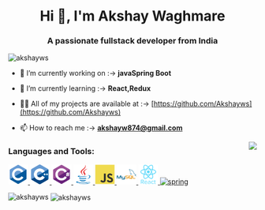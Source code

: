 <h1 align="center">Hi 👋, I'm Akshay Waghmare</h1>
<h3 align="center">A passionate fullstack developer from India</h3>

<p align="left"> <img src="https://komarev.com/ghpvc/?username=akshayws&label=Profile%20views&color=0e75b6&style=flat" alt="akshayws" /> </p>

- 🔭 I’m currently working on :-> **javaSpring Boot**

- 🌱 I’m currently learning :-> **React,Redux**

- 👨‍💻 All of my projects are available at :-> [https://github.com/Akshayws](https://github.com/Akshayws)

- 📫 How to reach me :->  **akshayw874@gmail.com**
  


<img align="right" hight="50" src="https://media0.giphy.com/media/v1.Y2lkPTc5MGI3NjExbjB3ZXBjc3A2YXF0ajF4ZWs0d2cxZzhyYmw5YzNieWUxbGFnNGI0bSZlcD12MV9pbnRlcm5hbF9naWZfYnlfaWQmY3Q9Zw/H03PuVdwREB21ANkLX/giphy.gif"/>
<h3 align="left">Languages and Tools:</h3>
<p align="left"> <a href="https://www.cprogramming.com/" target="_blank" rel="noreferrer"> <img src="https://raw.githubusercontent.com/devicons/devicon/master/icons/c/c-original.svg" alt="c" width="40" height="40"/> </a> <a href="https://www.w3schools.com/cpp/" target="_blank" rel="noreferrer"> <img src="https://raw.githubusercontent.com/devicons/devicon/master/icons/cplusplus/cplusplus-original.svg" alt="cplusplus" width="40" height="40"/> </a> <a href="https://www.w3schools.com/cs/" target="_blank" rel="noreferrer"> <img src="https://raw.githubusercontent.com/devicons/devicon/master/icons/csharp/csharp-original.svg" alt="csharp" width="40" height="40"/> </a> <a href="https://www.java.com" target="_blank" rel="noreferrer"> <img src="https://raw.githubusercontent.com/devicons/devicon/master/icons/java/java-original.svg" alt="java" width="40" height="40"/> </a> <a href="https://developer.mozilla.org/en-US/docs/Web/JavaScript" target="_blank" rel="noreferrer"> <img src="https://raw.githubusercontent.com/devicons/devicon/master/icons/javascript/javascript-original.svg" alt="javascript" width="40" height="40"/> </a> <a href="https://www.mysql.com/" target="_blank" rel="noreferrer"> <img src="https://raw.githubusercontent.com/devicons/devicon/master/icons/mysql/mysql-original-wordmark.svg" alt="mysql" width="40" height="40"/> </a> <a href="https://reactjs.org/" target="_blank" rel="noreferrer"> <img src="https://raw.githubusercontent.com/devicons/devicon/master/icons/react/react-original-wordmark.svg" alt="react" width="40" height="40"/> </a> <a href="https://spring.io/" target="_blank" rel="noreferrer"> <img src="https://www.vectorlogo.zone/logos/springio/springio-icon.svg" alt="spring" width="40" height="40"/> </a> </p>

<p><img align="left" src="https://github-readme-stats.vercel.app/api/top-langs?username=akshayws&show_icons=true&locale=en&layout=compact" alt="akshayws" /></p>

<p>&nbsp;<img align="center" src="https://github-readme-stats.vercel.app/api?username=akshayws&show_icons=true&locale=en" alt="akshayws" /></p>
